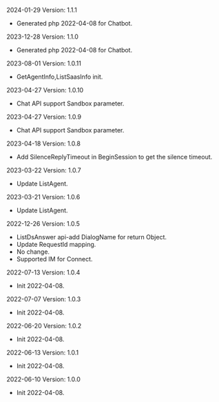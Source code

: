 2024-01-29 Version: 1.1.1
- Generated php 2022-04-08 for Chatbot.

2023-12-28 Version: 1.1.0
- Generated php 2022-04-08 for Chatbot.

2023-08-01 Version: 1.0.11
- GetAgentInfo,ListSaasInfo init.

2023-04-27 Version: 1.0.10
- Chat API support Sandbox parameter.

2023-04-27 Version: 1.0.9
- Chat API support Sandbox parameter.

2023-04-18 Version: 1.0.8
- Add SilenceReplyTimeout in BeginSession to get the silence timeout.

2023-03-22 Version: 1.0.7
- Update ListAgent.

2023-03-21 Version: 1.0.6
- Update ListAgent.

2022-12-26 Version: 1.0.5
- ListDsAnswer api-add DialogName for return Object.
- Update RequestId mapping.
- No change.
- Supported IM for Connect.

2022-07-13 Version: 1.0.4
- Init 2022-04-08.

2022-07-07 Version: 1.0.3
- Init 2022-04-08.

2022-06-20 Version: 1.0.2
- Init 2022-04-08.

2022-06-13 Version: 1.0.1
- Init 2022-04-08.

2022-06-10 Version: 1.0.0
- Init 2022-04-08.

